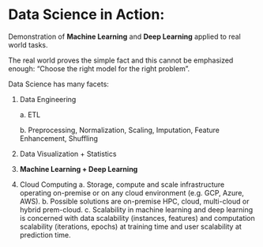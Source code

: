# Data Science in Action:
Demonstration of **Machine Learning** and **Deep Learning** applied to real world tasks.

The real world proves the simple fact and this cannot be emphasized enough: 
“Choose the right model for the right problem”.

Data Science has many facets:

1.	Data Engineering

	a. ETL
	
	b. Preprocessing, Normalization, Scaling, Imputation, Feature Enhancement, Shuffling	
2.	Data Visualization + Statistics
3.	**Machine Learning + Deep Learning**
4.	Cloud Computing
	a. Storage, compute and scale infrastructure operating on-premise or on any cloud environment (e.g. GCP, Azure, AWS).
	b. Possible solutions are on-premise HPC, cloud, multi-cloud or hybrid prem-cloud.
	c. Scalability in machine learning and deep learning is concerned with data scalability (instances, features) and computation scalability (iterations, epochs) at training time and user scalability at prediction time.




